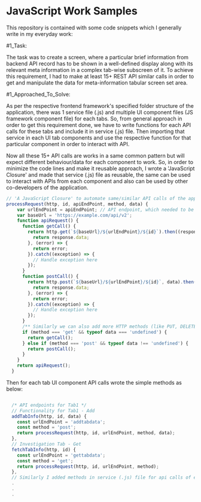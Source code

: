 # JavaScript Work Samples

This repository is contained with some code snippets which I generally write in my everyday work:

#1_Task:

The task was to create a screen, where a particular brief information from backend API record has to be shown in a well-defined display along with its relevant meta information in a complex tab-wise subscreen of it. To achieve this requirement, I had to make at least 15+ REST API similar calls in order to get and manipulate the data for meta-information tabular screen set area.

#1_Approached_To_Solve:

As per the respective frontend framework's specified folder structure of the application, there was 1 service file (.js) and multiple UI component files (JS framework component file) for each tabs. So, from general approach in order to get this requirement done, we have to write functions for each API calls for these tabs and include it in service (.js) file. Then importing that service in each UI tab components and use the respective function for that particular component in order to interact with API.

Now all these 15+ API calls are works in a same common pattern but will expect different behaviour/data for each component to work. So, in order to minimize the code lines and make it reusable approach, I wrote a 'JavaScript Closure' and made that service (.js) file as reusable, the same can be used to interact with APIs from each component and also can be used by other co-developers of the application.

```javascript
// 'A JavaScript Closure' to automate same/similar API calls of the application. (#Included it in service (.js) file)
processRequest(http, id, apiEndPoint, method, data) {
    var urlEndPoint = apiEndPoint; // API endpoint, which needed to be specified from the tab component
    var baseUrl = 'https://example.com/api/v2';
    function apiRequest() {
      function getCall() {
        return http.get(`${baseUrl}/${urlEndPoint}/${id}`).then((response) => {
          return response.data;
        }, (error) => {
          return error;
        }).catch((exception) => {
          // Handle exception here
        });
      }
      function postCall() {
        return http.post(`${baseUrl}/${urlEndPoint}/${id}`, data).then((response) => {
          return response.data;
        }, (error) => {
          return error;
        }).catch((exception) => {
          // Handle exception here
        });
      }
      /** Similarly we can also add more HTTP methods (like PUT, DELETE etc.) to support this closure */
      if (method === 'get' && typeof data === 'undefined') {
        return getCall();
      } else if (method === 'post' && typeof data !== 'undefined') {
        return postCall();
      }
    }
    return apiRequest();
  }

```

Then for each tab UI component API calls wrote the simple methods as below:

```javascript

  /* API endpoints for Tab1 */
  // Functionality for Tab1 - Add
  addTabInfo(http, id, data) {
    const urlEndPoint = 'addtabdata';
    const method = 'post';
    return processRequest(http, id, urlEndPoint, method, data);
  },
  // Investigation Tab - Get
  fetchTabInfo(http, id) {
    const urlEndPoint = 'gettabdata';
    const method = 'get';
    return processRequest(http, id, urlEndPoint, method);
  },
  // Similarly I added methods in service (.js) file for api calls of each tab by using the 'Generic' function processRequest() to automate similar calls with less code
  .
  .
  .
  
```
